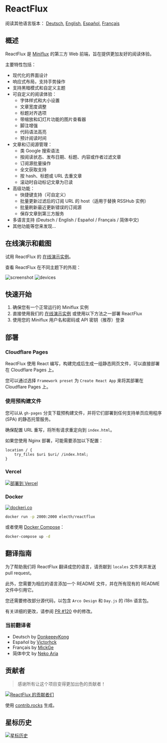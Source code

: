 # ReactFlux

阅读其他语言版本： [Deutsch](README.de-DE.md), [English](../README.md), [Español](README.es-ES.md), [Français](README.fr-FR.md)

## 概述

ReactFlux 是 [Miniflux](https://github.com/miniflux/v2) 的第三方 Web 前端，旨在提供更加友好的阅读体验。

主要特性包括：

- 现代化的界面设计
- 响应式布局，支持手势操作
- 支持黑暗模式和自定义主题
- 可自定义的阅读体验：
  - 字体样式和大小设置
  - 文章宽度调整
  - 标题对齐选项
  - 带缩放和幻灯片功能的图片查看器
  - 脚注增强
  - 代码语法高亮
  - 预计阅读时间
- 文章和订阅源管理：
  - 类 Google 搜索语法
  - 按阅读状态、发布日期、标题、内容或作者过滤文章
  - 订阅源批量操作
  - 全文获取支持
  - 按 hash、标题或 URL 去重文章
  - 滚动时自动标记文章为已读
- 高级功能：
  - 快捷键支持（可自定义）
  - 批量更新过滤后的订阅 URL 的 host（适用于替换 RSSHub 实例）
  - 批量刷新最近更新错误的订阅源
  - 保存文章到第三方服务
- 多语言支持 (Deutsch / English / Español / Français / 简体中文)
- 其他功能等您来发现...

## 在线演示和截图

试用 ReactFlux 的 [在线演示实例](https://reactflux.pages.dev)。

查看 ReactFlux 在不同主题下的外观：

![screenshot](../images/screenshot.png)
![devices](../images/devices.png)

## 快速开始

1. 确保您有一个正常运行的 Miniflux 实例
2. 直接使用我们的 [在线演示实例](https://reactflux.pages.dev) 或使用以下方法之一部署 ReactFlux
3. 使用您的 Miniflux 用户名和密码或 API 密钥（推荐）登录

## 部署

### Cloudflare Pages

ReactFlux 使用 React 编写，构建完成后生成一组静态网页文件，可以直接部署在 Cloudflare Pages 上。

您可以通过选择 `Framework preset` 为 `Create React App` 来将其部署在 Cloudflare Pages 上。

### 使用预构建文件

您可以从 `gh-pages` 分支下载预构建文件，并将它们部署到任何支持单页应用程序 (SPA) 的静态托管服务。

确保配置 URL 重写，将所有请求重定向到 `index.html`。

如果您使用 Nginx 部署，可能需要添加以下配置：

```nginx
location / {
    try_files $uri $uri/ /index.html;
}
```

### Vercel

[![部署到 Vercel](https://vercel.com/button)](https://vercel.com/import/project?template=https://github.com/electh/ReactFlux)

### Docker

[![dockeri.co](https://dockerico.blankenship.io/image/electh/reactflux)](https://hub.docker.com/r/electh/reactflux)

```bash
docker run -p 2000:2000 electh/reactflux
```

或者使用 [Docker Compose](../docker-compose.yml)：

```bash
docker-compose up -d
```

<!-- ### Zeabur（已过时，不推荐）

[![部署到 Zeabur](https://zeabur.com/button.svg)](https://zeabur.com/templates/OKXO3W) -->

## 翻译指南

为了帮助我们将 ReactFlux 翻译成您的语言，请贡献到 `locales` 文件夹并发送 pull request。

此外，您需要为相应的语言添加一个 README 文件，并在所有现有的 README 文件中引用它。

您还需要修改部分源代码，以包含 `Arco Design` 和 `Day.js` 的 i18n 语言包。

有关详细的更改，请参阅 [PR #120](https://github.com/electh/ReactFlux/pull/120) 中的修改。

### 当前翻译者

- Deutsch by [DonkeeeyKong](https://github.com/donkeeeykong)
- Español by [Victorhck](https://github.com/victorhck)
- Français by [MickGe](https://github.com/MickGe)
- 简体中文 by [Neko Aria](https://github.com/NekoAria)

## 贡献者

> 感谢所有让这个项目变得更加出色的贡献者！

<a href="https://github.com/electh/ReactFlux/graphs/contributors">
  <img src="https://contrib.rocks/image?repo=electh/ReactFlux" alt="ReactFlux 的贡献者们" />
</a>

使用 [contrib.rocks](https://contrib.rocks) 生成。

## 星标历史

[![星标历史](https://starchart.cc/electh/ReactFlux.svg)](https://starchart.cc/electh/ReactFlux)
